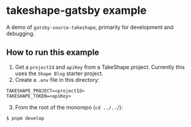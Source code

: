 # takeshape-gatsby example

A demo of `gatsby-source-takeshape`, primarily for development and debugging.

## How to run this example

1. Get a `projectId` and `apiKey` from a TakeShape project. Currently this uses
   the `Shape Blog` starter project.
2. Create a `.env` file in this directory:

```inputrc
TAKESHAPE_PROJECT=<projectId>
TAKESHAPE_TOKEN=<apiKey>
```

3. From the root of the monorepo (`cd ../../`):

```console
$ pnpm develop
```
